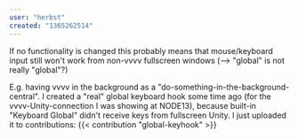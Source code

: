 ```yaml
---
user: "herbst"
created: "1365262514"
---
```


If no functionality is changed this probably means that mouse/keyboard input still won't work from non-vvvv fullscreen windows (--> "global" is not really "global"?)

E.g. having vvvv in the background as a "do-something-in-the-background-central".
I created a "real" global keyboard hook some time ago (for the vvvv-Unity-connection I was showing at NODE13), because built-in "Keyboard Global" didn't receive keys from fullscreen Unity.
I just uploaded it to contributions: {{< contribution "global-keyhook" >}}
